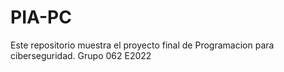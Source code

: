 # PIA-PC
Este repositorio muestra el proyecto final de Programacion para ciberseguridad. Grupo 062 E2022
